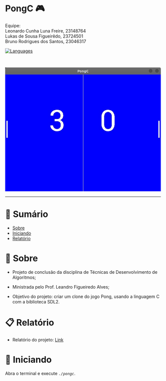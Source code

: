 # PongC 🎮
Equipe:<br>
Leonardo Cunha Luna Freire, 23148764<br>
Lukas de Sousa Figueirêdo, 23724501<br>
Bruno Rodrigues dos Santos, 23046317

[![Languages](https://img.shields.io/github/languages/count/leonardoclf/pongC?color=%231E90FF&style=flat-square)](#)

<br />
<p align="center">
   <img src="game.png" width="700"/>
</p>


---

# :pushpin: Sumário

* [Sobre](#sobre)
* [Iniciando](#iniciando)
* [Relatório](#relatorio)


# :closed_book: Sobre<a name="sobre"></a>

- Projeto de conclusão da disciplina de Técnicas de Desenvolvimento de Algoritmos; 
- Ministrada pelo Prof. Leandro Figueiredo Alves;

- Objetivo do projeto: criar um clone do jogo Pong, usando a linguagem C com a biblioteca SDL2.


# 📋 Relatório<a name="relatorio"></a>


   - Relatório do projeto: <a href="https://github.com/leonardoclf/pongC/blob/master/relatorio.pdf">Link</a>


# :rocket: Iniciando<a name="iniciando"></a>

Abra o terminal e execute *``./pongc``*.
